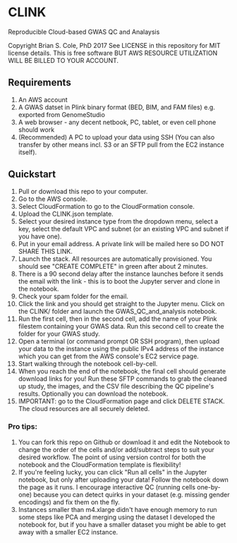 # CLINK
Reproducible Cloud-based GWAS QC and Analaysis

Copyright Brian S. Cole, PhD 2017
See LICENSE in this repository for MIT license details.
This is free software BUT AWS RESOURCE UTILIZATION WILL BE BILLED TO YOUR ACCOUNT.

## Requirements

1. An AWS account
2. A GWAS datset in Plink binary format (BED, BIM, and FAM files) e.g. exported from GenomeStudio
3. A web browser - any decent netbook, PC, tablet, or even cell phone should work
4. (Recommended) A PC to upload your data using SSH (You can also transfer by other means incl. S3 or an SFTP pull from the EC2 instance itself).

## Quickstart

1. Pull or download this repo to your computer.
2. Go to the AWS console.
3. Select CloudFormation to go to the CloudFormation console.
4. Upload the CLINK.json template.
5. Select your desired instance type from the dropdown menu, select a key, select the default VPC and subnet (or an existing VPC and subnet if you have one).
6. Put in your email address.  A private link will be mailed here so DO NOT SHARE THIS LINK.
7. Launch the stack.  All resources are automatically provisioned. You should see "CREATE COMPLETE" in green after about 2 minutes.
8. There is a 90 second delay after the instance launches before it sends the email with the link - this is to boot the Jupyter server and clone in the notebook.
9. Check your spam folder for the email.
10. Click the link and you should get straight to the Jupyter menu. Click on the CLINK/ folder and launch the GWAS_QC_and_analysis notebook.
11. Run the first cell, then in the second cell, add the name of your Plink filestem containing your GWAS data. Run this second cell to create the folder for your GWAS study.
12. Open a terminal (or command prompt OR SSH program), then upload your data to the instance using the public IPv4 address of the instance which you can get from the AWS console's EC2 service page.
13. Start walking through the notebook cell-by-cell.
14. When you reach the end of the notebook, the final cell should generate download links for you! Run these SFTP commands to grab the cleaned up study, the images, and the CSV file describing the QC pipeline's results.  Optionally you can download the notebook.
15. IMPORTANT: go to the CloudFormation page and click DELETE STACK. The cloud resources are all securely deleted.

### Pro tips:
1. You can fork this repo on Github or download it and edit the Notebook to change the order of the cells and/or add/subtract steps to suit your desired workflow.
   The point of using version control for both the notebook and the CloudFormation template is flexibility!
2. If you're feeling lucky, you can click "Run all cells" in the Jupyter notebook, but only after uploading your data! Follow the notebook down the page as it runs.  I encourage interactive QC (running cells one-by-one) because you can detect quirks in your dataset (e.g. missing gender encodings) and fix them on the fly.
3. Instances smaller than m4.xlarge didn't have enough memory to run some steps like PCA and merging using the dataset I developed the notebook for, but if you have a smaller dataset you might be able to get away with a smaller EC2 instance.
